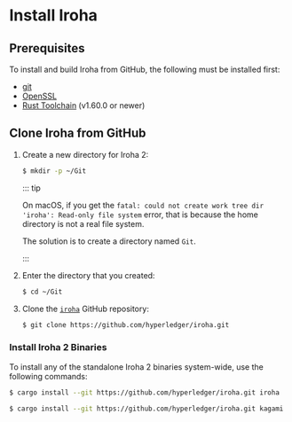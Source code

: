 # Install Iroha

<!-- TODO: write a short intro, this shouldn't be empty (especially considering the formatting); e.g., describe that to "install" Iroha 2, the repo must be copied to the user's machine -->

## Prerequisites

To install and build Iroha from GitHub, the following must be installed first:
- [git](https://githowto.com/)
- [OpenSSL](https://www.openssl.org/)
- [Rust Toolchain](https://www.rust-lang.org/tools/install) (v1.60.0 or newer)

## Clone Iroha from GitHub

<!-- TODO: change recommended installation method to docker binaries/cargo install -->

1. Create a new directory for Iroha 2:

   ```bash
   $ mkdir -p ~/Git
   ```

   ::: tip

   On macOS, if you get the `fatal: could not create work tree dir 'iroha': Read-only file system` error, that is because the home directory is not a real file system.

   The solution is to create a directory named `Git`.

   :::

2. Enter the directory that you created:

   ```bash
   $ cd ~/Git
   ```

3. Clone the [`iroha`](https://github.com/hyperledger/iroha) GitHub repository:

   ```bash
   $ git clone https://github.com/hyperledger/iroha.git
   ```

### Install Iroha 2 Binaries

<!-- TODO: consider adding a list of all available binaries with their respective descriptions (e.g., `iroha_swarm`, `kura_inspector`, etc.)  -->

To install any of the standalone Iroha 2 binaries system-wide, use the following commands:

```bash
$ cargo install --git https://github.com/hyperledger/iroha.git iroha
```

```bash
$ cargo install --git https://github.com/hyperledger/iroha.git kagami
```
